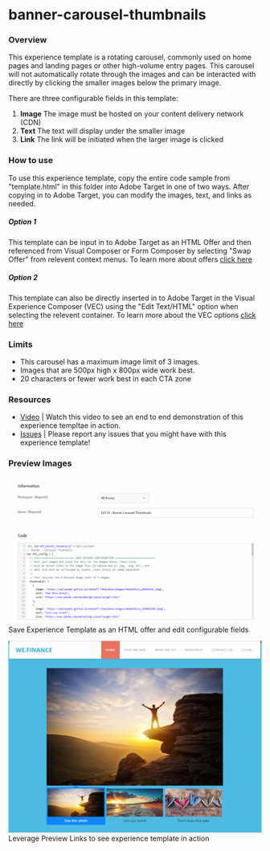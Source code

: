 # banner-carousel-thumbnails

### Overview
This experience template is a rotating carousel, commonly used on home pages and landing pages or other high-volume entry pages. This carousel will not automatically rotate through the images and can be interacted with directly by clicking the smaller images below the primary image.

There are three configurable fields in this template:
1. **Image** The image must be hosted on your content delivery network (CDN)
1. **Text** The text will display under the smaller image
1. **Link**  The link will be initiated when the larger image is clicked


### How to use
To use this experience template, copy the entire code sample from "template.html" in this folder into Adobe Target in one of two ways. After copying in to Adobe Target, you can modify the images, text, and links as needed.

##### Option 1
This template can be input in to Adobe Target as an HTML Offer and then referenced from Visual Composer or Form Composer by selecting "Swap Offer" from relevent context menus.  To learn more about offers [click here](https://marketing.adobe.com/resources/help/en_US/target/target/c_manage_content.html)

##### Option 2
This template can also be directly inserted in to Adobe Target in the Visual Experience Composer (VEC) using the "Edit Text/HTML" option when selecting the relevent container. To learn more about the VEC options [click here](https://marketing.adobe.com/resources/help/en_US/target/target/r_viztarget_options.html)

### Limits
* This carousel has a maximum image limit of 3 images.  
* Images that are 500px high x 800px wide work best.
* 20 characters or fewer work best in each CTA zone


### Resources
* [Video](TBD) | Watch this video to see an end to end demonstration of this experience templtae in action. 
* [Issues](https://github.com/Adobe-Marketing-Cloud/target-experience-templates/issues) | Please report any issues that you might have with this experience template! 

### Preview Images
![Screenshot 1](https://raw.githubusercontent.com/Adobe-Marketing-Cloud/target-experience-templates/master/banner-carousel-thumbnails/ext01a.png)
Save Experience Template as an HTML offer and edit configurable fields


![Screenshot 2](https://raw.githubusercontent.com/Adobe-Marketing-Cloud/target-experience-templates/master/banner-carousel-thumbnails/ext01b.png)
Leverage Preview Links to see experience template in action



